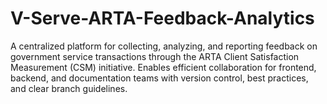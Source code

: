 # V-Serve-ARTA-Feedback-Analytics
A centralized platform for collecting, analyzing, and reporting feedback on government service transactions through the ARTA Client Satisfaction Measurement (CSM) initiative. Enables efficient collaboration for frontend, backend, and documentation teams with version control, best practices, and clear branch guidelines.
